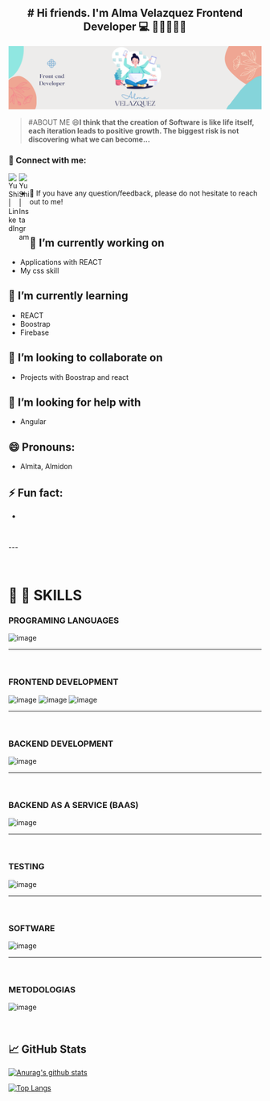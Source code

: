 <h2 align="center">
# Hi friends. I'm Alma Velazquez Frontend Developer 💻 👋🤓🥳👨‍🎓
</h2> 


<p align="center">
  <img src="https://github.com/rossvel-hub/rossvel-hub/blob/main/REadMee.PNG" alt="My cool logo"/>
</p>

>#ABOUT ME
>😄**I think that the creation of Software is like life itself, each iteration leads to positive growth.
The biggest risk is not discovering what we can become...**

### 🤝 Connect with me:

<a href="https://www.linkedin.com/in/alma-rosa-vel%C3%A1zquez-9853a7191/"><img align="left" src="https://raw.githubusercontent.com/yushi1007/yushi1007/main/images/linkedin.svg" alt="Yu Shi | LinkedIn" width="21px"/></a>
<a href=""><img align="left" src="https://raw.githubusercontent.com/yushi1007/yushi1007/main/images/instagram.svg" alt="Yu Shi | Instagram" width="21px"/></a>
</br>
- 💬 If you have any question/feedback, please do not hesitate to reach out to me!


</br>



## 🔭 I’m currently working on
- Applications with REACT
- My css skill

## 🌱 I’m currently learning 
- REACT
- Boostrap
- Firebase

## 👯 I’m looking to collaborate on 
- Projects with Boostrap and react

## 🤔 I’m looking for help with 
- Angular

## 😄 Pronouns: 
- Almita, Almidon

## ⚡ Fun fact: 
-

</br>


---</br>

</br>

# 🚀 💼 SKILLS 

### PROGRAMING LANGUAGES
![image](https://user-images.githubusercontent.com/80022983/145487507-aa65df44-49e9-4376-a32f-6917ecc66ea8.png)

---

</br>


### FRONTEND DEVELOPMENT
![image](https://user-images.githubusercontent.com/80022983/145487557-e8765848-56d8-4d2b-a374-760382d494a1.png)
![image](https://user-images.githubusercontent.com/80022983/145487603-0be6e2e0-ade6-41a5-93d5-fe1120b48c7b.png)
![image](https://user-images.githubusercontent.com/80022983/145487408-28b26570-e8f9-4025-899b-9008fef9b73a.png)

---

</br>


### BACKEND  DEVELOPMENT
![image](https://user-images.githubusercontent.com/80022983/145487690-feb1499d-6f68-4b95-a944-cf60879e38d9.png)

---

</br>


### BACKEND AS A SERVICE (BAAS)
![image](https://user-images.githubusercontent.com/80022983/145487758-fff7d2ad-2f41-4717-be5e-607242addc89.png)

---

</br>


### TESTING
![image](https://user-images.githubusercontent.com/80022983/145487934-7b5f4299-c0c4-4d0b-bd51-bc0974cd7802.png)

---

</br>


### SOFTWARE
![image](https://user-images.githubusercontent.com/80022983/145487955-ef228192-9134-44d0-99e1-72d785fc04f5.png)

---

</br>


### METODOLOGIAS 
![image](https://user-images.githubusercontent.com/80022983/145488241-81eda429-0c43-4698-9115-8f86ec1f7f67.png)


</br>


## 📈 GitHub Stats 

[![Anurag's github stats](https://github-readme-stats.vercel.app/api?username=rossvel-hub)](https://github.com/rossvel-hub)

[![Top Langs](https://github-readme-stats.vercel.app/api/top-langs/?username=rossvel-hub&layout=compact)](https://github.com/rossvel-hub)  
                                                                                                                              
                                                                                                                              
                                                                                                                              
